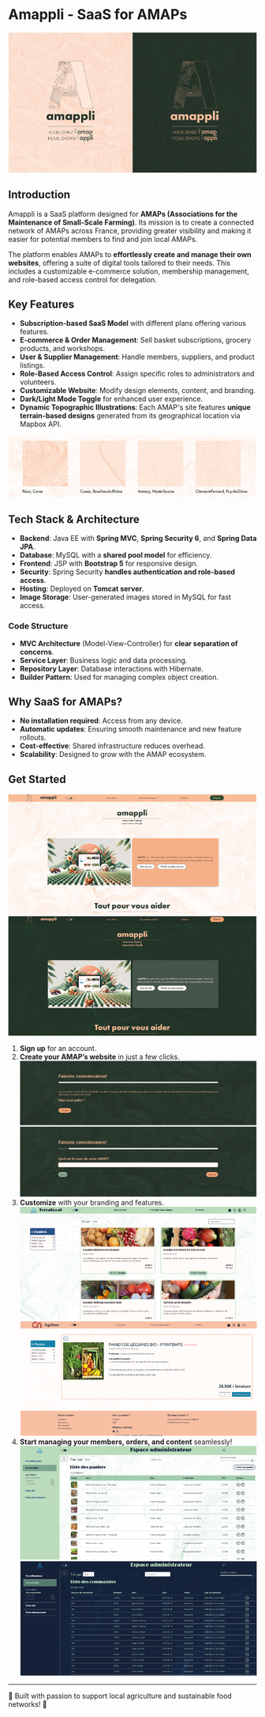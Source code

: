 # Amappli - SaaS for AMAPs

![Amappli logos](images/logos.png)

## Introduction
Amappli is a SaaS platform designed for **AMAPs (Associations for the Maintenance of Small-Scale Farming)**. Its mission is to create a connected network of AMAPs across France, providing greater visibility and making it easier for potential members to find and join local AMAPs.

The platform enables AMAPs to **effortlessly create and manage their own websites**, offering a suite of digital tools tailored to their needs. This includes a customizable e-commerce solution, membership management, and role-based access control for delegation.

## Key Features
- **Subscription-based SaaS Model** with different plans offering various features.
- **E-commerce & Order Management**: Sell basket subscriptions, grocery products, and workshops.
- **User & Supplier Management**: Handle members, suppliers, and product listings.
- **Role-Based Access Control**: Assign specific roles to administrators and volunteers.
- **Customizable Website**: Modify design elements, content, and branding.
- **Dark/Light Mode Toggle** for enhanced user experience.
- **Dynamic Topographic Illustrations**: Each AMAP's site features **unique terrain-based designs** generated from its geographical location via Mapbox API.

![Dynamic Topographic Illustrations](images/topographic.png)

## Tech Stack & Architecture
- **Backend**: Java EE with **Spring MVC**, **Spring Security 6**, and **Spring Data JPA**.
- **Database**: MySQL with a **shared pool model** for efficiency.
- **Frontend**: JSP with **Bootstrap 5** for responsive design.
- **Security**: Spring Security **handles authentication and role-based access**.
- **Hosting**: Deployed on **Tomcat server**.
- **Image Storage**: User-generated images stored in MySQL for fast access.

### Code Structure
- **MVC Architecture** (Model-View-Controller) for **clear separation of concerns**.
- **Service Layer**: Business logic and data processing.
- **Repository Layer**: Database interactions with Hibernate.
- **Builder Pattern**: Used for managing complex object creation.

## Why SaaS for AMAPs?
- **No installation required**: Access from any device.
- **Automatic updates**: Ensuring smooth maintenance and new feature rollouts.
- **Cost-effective**: Shared infrastructure reduces overhead.
- **Scalability**: Designed to grow with the AMAP ecosystem.

## Get Started
![Amappli homepage](images/homepage-amappli.png)
![Amappli homepage](images/homepage-amappli-dark.png)
1. **Sign up** for an account. 
2. **Create your AMAP’s website** in just a few clicks. ![Signup form](images/creation-form-1.png) ![Signup form](images/creation-form-2.png)
3. **Customize** with your branding and features. ![Signup form](images/amap1-shop.png) ![Signup form](images/amap2-shop.png)
4. **Start managing your members, orders, and content** seamlessly! ![Signup form](images/amap1-backoffice-light.png) ![Signup form](images/amap1-backoffice-dark.png)

---

🚀 Built with passion to support local agriculture and sustainable food networks! 🌱

